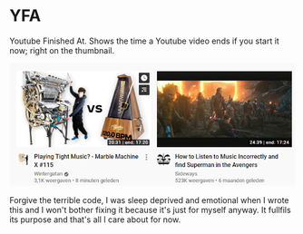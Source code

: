 # YFA
Youtube Finished At. Shows the time a Youtube video ends if you start it now; right on the thumbnail.

![Preview image](https://raw.githubusercontent.com/bad-kitty9153/YFA/master/thumbnails.png)

Forgive the terrible code, I was sleep deprived and emotional when I wrote this and I won't bother fixing it because it's just for myself anyway. It fullfils its purpose and that's all I care about for now.
